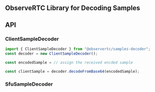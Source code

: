 ObserveRTC Library for Decoding Samples
---

## API

### ClientSampleDecoder

```javascript
import { ClientSampleDecoder } from "@observertc/samples-decoder";
const decoder = new ClientSampleDecoder();

const encodedSample = // assign the received encded sample

const clientSample = decoder.decodeFromBase64(encodedSample);
```

### SfuSampleDecoder




